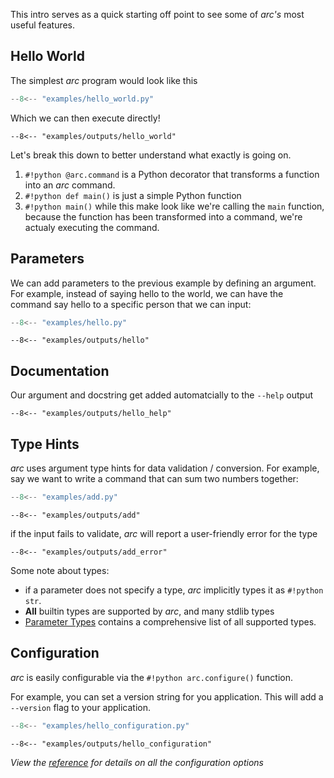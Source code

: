 This intro serves as a quick starting off point to see some of *arc's* most useful features.

## Hello World
The simplest *arc* program would look like this
```py title="hello_world.py"
--8<-- "examples/hello_world.py"
```
Which we can then execute directly!
```console
--8<-- "examples/outputs/hello_world"
```

Let's break this down to better understand what exactly is going on.

1. `#!python @arc.command` is a Python decorator that transforms a function into an *arc* command.
2. `#!python def main()` is just a simple Python function
3. `#!python main()` while this make look like we're calling the `main` function, because the function has been transformed into a command, we're actualy executing the command.

## Parameters
We can add parameters to the previous example by defining an argument. For example, instead of saying hello to the world, we can have the command say hello to a specific person that we can input:

```py title="examples/hello.py"
--8<-- "examples/hello.py"
```

```console
--8<-- "examples/outputs/hello"
```

## Documentation
Our argument and docstring get added automatcially to the `--help` output

```console
--8<-- "examples/outputs/hello_help"
```

## Type Hints
*arc* uses argument type hints for data validation / conversion. For example, say we want to write a command that can sum two numbers together:
```py title="examples/add.py"
--8<-- "examples/add.py"
```

```console
--8<-- "examples/outputs/add"
```
if the input fails to validate, *arc* will report a user-friendly error for the type
```console
--8<-- "examples/outputs/add_error"
```

Some note about types:

- if a parameter does not specify a type, *arc* implicitly types it as `#!python str`.
- **All** builtin types are supported by *arc*, and many stdlib types
- [Parameter Types](../parameters/types/supported-types) contains a comprehensive list of all supported types.

## Configuration
*arc* is easily configurable via the `#!python arc.configure()` function.

For example, you can set a version string for you application. This will add a `--version` flag to your application.

```py title="examples/hello_configuration.py"
--8<-- "examples/hello_configuration.py"
```

```console
--8<-- "examples/outputs/hello_configuration"
```




*View the [reference](reference/config.md#arc.config.configure) for details on all the configuration options*
